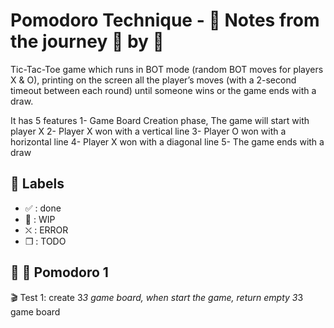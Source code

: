 # Pomodoro Technique - :notebook: Notes from the journey :tomato: by :tomato:
 Tic-Tac-Toe game which runs in BOT mode (random BOT moves for players X & O), printing on the screen all the player’s moves (with a 2-second timeout between each round) until someone wins or the game ends with a draw. 

 It has 5 features 
 1- Game Board Creation phase, The game will start with player X
 2- Player X won with a vertical line
 3- Player O won with a horizontal line
 4- Player X won with a diagonal line 
 5- The game ends with a draw
## :bookmark: Labels

- ✅ : done
- 🚧 : WIP
- ⛌ : ERROR
- ❒ : TODO

## :tomato: 🍎 Pomodoro 1

🎬 Test 1: create 3*3 game board, when start the game, return empty 3*3 game board
